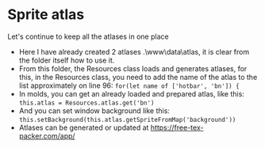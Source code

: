 # Sprite atlas

Let's continue to keep all the atlases in one place

- Here I have already created 2 atlases .\www\data\atlas, it is clear from the folder itself how to use it.
- From this folder, the Resources class loads and generates atlases, for this, in the Resources class, you need to add the name of the atlas to the list approximately on line 96:
`for(let name of ['hotbar', 'bn']) {`
- In molds, you can get an already loaded and prepared atlas, like this:
`this.atlas = Resources.atlas.get('bn')`
- And you can set window background like this:
`this.setBackground(this.atlas.getSpriteFromMap('background'))`
- Atlases can be generated or updated at https://free-tex-packer.com/app/